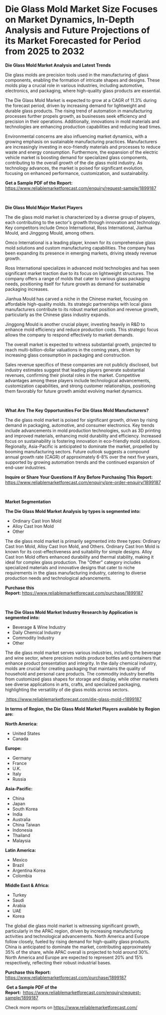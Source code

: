 <p><h1>Die Glass Mold Market Size Focuses on Market Dynamics, In-Depth Analysis and Future Projections of its Market Forecasted for Period from 2025 to 2032</h1></p><p><strong>Die Glass Mold Market Analysis and Latest Trends</strong></p>
<p><p>Die glass molds are precision tools used in the manufacturing of glass components, enabling the formation of intricate shapes and designs. These molds play a crucial role in various industries, including automotive, electronics, and packaging, where high-quality glass products are essential.</p><p>The Die Glass Mold Market is expected to grow at a CAGR of 11.3% during the forecast period, driven by increasing demand for lightweight and durable glass products. The rising trend of automation in manufacturing processes further propels growth, as businesses seek efficiency and precision in their operations. Additionally, innovations in mold materials and technologies are enhancing production capabilities and reducing lead times.</p><p>Environmental concerns are also influencing market dynamics, with a growing emphasis on sustainable manufacturing practices. Manufacturers are increasingly investing in eco-friendly materials and processes to reduce waste and energy consumption. Furthermore, the expansion of the electric vehicle market is boosting demand for specialized glass components, contributing to the overall growth of the die glass mold industry. As technology advances, the market is poised for significant evolution, focusing on enhanced performance, customization, and sustainability.</p></p>
<p><strong>Get a Sample PDF of the Report:&nbsp;</strong> <a href="https://www.reliablemarketforecast.com/enquiry/request-sample/1899187?utm_campaign=2810&utm_medium=2&utm_source=Github&utm_content=ia&utm_term=01032025&utm_id=die-glass-mold">https://www.reliablemarketforecast.com/enquiry/request-sample/1899187</a></p>
<p>&nbsp;</p>
<p><strong>Die Glass Mold Major Market Players</strong></p>
<p><p>The die glass mold market is characterized by a diverse group of players, each contributing to the sector's growth through innovation and technology. Key competitors include Omco International, Ross International, Jianhua Mould, and Jinggong Mould, among others. </p><p>Omco International is a leading player, known for its comprehensive glass mold solutions and custom manufacturing capabilities. The company has been expanding its presence in emerging markets, driving steady revenue growth. </p><p>Ross International specializes in advanced mold technologies and has seen significant market traction due to its focus on lightweight structures. The company offers a range of molds that cater to various glass packaging needs, positioning itself for future growth as demand for sustainable packaging increases.</p><p>Jianhua Mould has carved a niche in the Chinese market, focusing on affordable high-quality molds. Its strategic partnerships with local glass manufacturers contribute to its robust market position and revenue growth, particularly as the Chinese glass industry expands.</p><p>Jinggong Mould is another crucial player, investing heavily in R&D to enhance mold efficiency and reduce production costs. This strategic focus allows the company to respond effectively to market demands.</p><p>The overall market is expected to witness substantial growth, projected to reach multi-billion-dollar valuations in the coming years, driven by increasing glass consumption in packaging and construction. </p><p>Sales revenue specifics of these companies are not publicly disclosed, but industry estimates suggest that leading players generate substantial revenues, confirming their pivotal roles in the market. Competitive advantages among these players include technological advancements, customization capabilities, and strong customer relationships, positioning them favorably for future growth amidst evolving market dynamics.</p></p>
<p>&nbsp;</p>
<p><strong>What Are The Key Opportunities For Die Glass Mold Manufacturers?</strong></p>
<p><p>The die glass mold market is poised for significant growth, driven by rising demand in packaging, automotive, and consumer electronics. Key trends include advancements in mold production technologies, such as 3D printing and improved materials, enhancing mold durability and efficiency. Increased focus on sustainability is fostering innovation in eco-friendly mold solutions. Regionally, Asia-Pacific is anticipated to dominate the market, propelled by booming manufacturing sectors. Future outlook suggests a compound annual growth rate (CAGR) of approximately 6-8% over the next five years, supported by growing automation trends and the continued expansion of end-user industries.</p></p>
<p><strong>Inquire or Share Your Questions If Any Before Purchasing This Report:</strong> <a href="https://www.reliablemarketforecast.com/enquiry/pre-order-enquiry/1899187?utm_campaign=2810&utm_medium=2&utm_source=Github&utm_content=ia&utm_term=01032025&utm_id=die-glass-mold">https://www.reliablemarketforecast.com/enquiry/pre-order-enquiry/1899187</a></p>
<p>&nbsp;</p>
<p><strong>Market Segmentation</strong></p>
<p><strong>The Die Glass Mold Market Analysis by types is segmented into:</strong></p>
<p><ul><li>Ordinary Cast Iron Mold</li><li>Alloy Cast Iron Mold</li><li>Other</li></ul></p>
<p><p>The die glass mold market is primarily segmented into three types: Ordinary Cast Iron Mold, Alloy Cast Iron Mold, and Others. Ordinary Cast Iron Mold is known for its cost-effectiveness and suitability for simple designs. Alloy Cast Iron Mold offers enhanced durability and thermal stability, making it ideal for complex glass production. The "Other" category includes specialized materials and innovative designs that cater to niche requirements in the glass manufacturing industry, catering to diverse production needs and technological advancements.</p></p>
<p><strong>Purchase this Report:&nbsp;</strong><a href="https://www.reliablemarketforecast.com/purchase/1899187?utm_campaign=2810&utm_medium=2&utm_source=Github&utm_content=ia&utm_term=01032025&utm_id=die-glass-mold">https://www.reliablemarketforecast.com/purchase/1899187</a></p>
<p>&nbsp;</p>
<p><strong>The Die Glass Mold Market Industry Research by Application is segmented into:</strong></p>
<p><ul><li>Beverage & Wine Industry</li><li>Daily Chemical Industry</li><li>Commodity Industry</li><li>Other</li></ul></p>
<p><p>The die glass mold market serves various industries, including the beverage and wine sector, where precision molds produce bottles and containers that enhance product presentation and integrity. In the daily chemical industry, molds are crucial for creating packaging that maintains the quality of household and personal care products. The commodity industry benefits from customized glass shapes for storage and display, while other markets see diverse applications in arts, crafts, and specialized packaging, highlighting the versatility of die glass molds across sectors.</p></p>
<p><a href="https://www.reliablemarketforecast.com/die-glass-mold-r1899187?utm_campaign=2810&utm_medium=2&utm_source=Github&utm_content=ia&utm_term=01032025&utm_id=die-glass-mold">&nbsp;https://www.reliablemarketforecast.com/die-glass-mold-r1899187</a></p>
<p><strong>In terms of Region, the Die Glass Mold Market Players available by Region are:</strong></p>
<p>
    <p> <strong> North America: </strong>
        <ul>
            <li>United States</li>
            <li>Canada</li>
        </ul>
        </p> 
    <p> <strong> Europe: </strong>
        <ul>
            <li>Germany</li>
            <li>France</li>
            <li>U.K.</li>
            <li>Italy</li>
            <li>Russia</li>
        </ul>
        </p> 
    <p> <strong> Asia-Pacific: </strong>
        <ul>
            <li>China</li>
            <li>Japan</li>
            <li>South Korea</li>
            <li>India</li>
            <li>Australia</li>
            <li>China Taiwan</li>
            <li>Indonesia</li>
            <li>Thailand</li>
            <li>Malaysia</li>
        </ul>
        </p> 
    <p> <strong> Latin America: </strong>
        <ul>
            <li>Mexico</li>
            <li>Brazil</li>
            <li>Argentina Korea</li>
            <li>Colombia</li>
        </ul>
        </p> 
    <p> <strong> Middle East & Africa: </strong>
        <ul>
            <li>Turkey</li>
            <li>Saudi</li>
            <li>Arabia</li>
            <li>UAE</li>
            <li>Korea</li>
        </ul>
    </p>
    </p>
<p><p>The global die glass mold market is witnessing significant growth, particularly in the APAC region, driven by increasing manufacturing activities and technological advancements. North America and Europe follow closely, fueled by rising demand for high-quality glass products. China is anticipated to dominate the market, contributing approximately 35% of the share, while APAC overall is projected to hold around 30%. North America and Europe are expected to represent 20% and 15% respectively, reflecting their robust industrial bases.</p></p>
<p><strong>Purchase this Report: </strong><a href="https://www.reliablemarketforecast.com/purchase/1899187?utm_campaign=2810&utm_medium=2&utm_source=Github&utm_content=ia&utm_term=01032025&utm_id=die-glass-mold">https://www.reliablemarketforecast.com/purchase/1899187</a></p>
<p>&nbsp;<strong>Get a Sample PDF of the Report:&nbsp;&nbsp;</strong><a href="https://www.reliablemarketforecast.com/enquiry/request-sample/1899187?utm_campaign=2810&utm_medium=2&utm_source=Github&utm_content=ia&utm_term=01032025&utm_id=die-glass-mold">https://www.reliablemarketforecast.com/enquiry/request-sample/1899187</a></p>
<p><strong></strong></p>
<p>Check more reports on <a href="https://www.reliablemarketforecast.com/?utm_campaign=2810&utm_medium=2&utm_source=Github&utm_content=ia&utm_term=01032025&utm_id=die-glass-mold">https://www.reliablemarketforecast.com/</a></p>